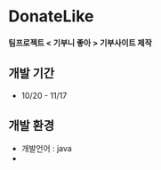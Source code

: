 # DonateLike
#### 팀프로젝트 < 기부니 좋아 > 기부사이트 제작



## 개발 기간 

- 10/20 - 11/17

## 개발 환경 
- 개발언어   : java
- 
